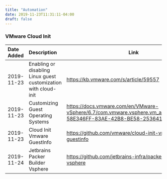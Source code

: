 ```yaml
---
title: "Automation"
date: 2019-11-23T11:31:11-04:00
draft: false
---
```


### VMware Cloud Init

|Date Added|Description|Link|
|:---|:---|---|
|2019-11-23| Enabling or disabling Linux guest customization with cloud-init|https://kb.vmware.com/s/article/59557 |
|2019-11-23| Customizing Guest Operating Systems |https://docs.vmware.com/en/VMware-vSphere/6.7/com.vmware.vsphere.vm_admin.doc/GUID-58E346FF-83AE-42B8-BE58-253641D257BC.html |
|2019-11-23| Cloud Init Vmware GuestInfo |https://github.com/vmware/cloud-init-vmware-guestinfo |
|2019-11-24| Jetbrains Packer Builder Vsphere| https://github.com/jetbrains-infra/packer-builder-vsphere| 
